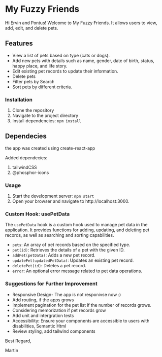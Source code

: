 # My Fuzzy Friends

Hi Ervin and Pontus!
Welcome to My Fuzzy Friends. It allows users to view, add, edit, and delete pets.

## Features

- View a list of pets based on type (cats or dogs).
- Add new pets with details such as name, gender, date of birth, status, happy place, and life story.
- Edit existing pet records to update their information.
- Delete pets
- Filter pets by Search
- Sort pets by different criteria.

### Installation

1. Clone the repository
2. Navigate to the project directory
3. Install dependencies: `npm install`

## Dependecies

the app was created using create-react-app

Added dependecies:

1.  tailwindCSS
2.  @phosphor-icons

### Usage

1. Start the development server: `npm start`
2. Open your browser and navigate to http://localhost:3000.

### Custom Hook: usePetData

The `usePetData` hook is a custom hook used to manage pet data in the application. It provides functions for adding, updating, and deleting pet records, as well as searching and sorting capabilities.

- `pets`: An array of pet records based on the specified type.
- `pet(id)`: Retrieves the details of a pet with the given ID.
- `addPet(petData)`: Adds a new pet record.
- `updatePet(updatedPetData)`: Updates an existing pet record.
- `deletePet(id)`: Deletes a pet record.
- `error`: An optional error message related to pet data operations.

### Suggestions for Further Improvement

- Responsive Design- The app is not responivse now :)
- Add routing, if the apps grows
- Implement pagination for the pet list if the number of records grows.
- Considering memorization if pet records grow
- Add unit and intergration tests
- Accessibility: Ensure your components are accessible to users with disabilities, Semantic Html
- Review styling, add tailwind components

Best Regard,

Martin
